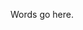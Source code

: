 <!-- ---
layout: lego
title: Dormitory Room
date: 2020-05-23 00:00:00 -0500
--- -->

Words go here.
